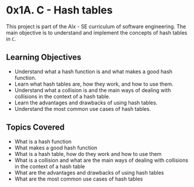 0x1A. C - Hash tables
=====================

This project is part of the Alx - SE curriculum of software engineering. The main objective is to understand and implement the concepts of hash tables in `C`.

Learning Objectives
-------------------

- Understand what a hash function is and what makes a good hash function.
- Learn what hash tables are, how they work, and how to use them.
- Understand what a collision is and the main ways of dealing with collisions in the context of a hash table.
- Learn the advantages and drawbacks of using hash tables.
- Understand the most common use cases of hash tables.

Topics Covered
--------------

- What is a hash function
- What makes a good hash function
- What is a hash table, how do they work and how to use them
- What is a collision and what are the main ways of dealing with collisions in the context of a hash table
- What are the advantages and drawbacks of using hash tables
- What are the most common use cases of hash tables

